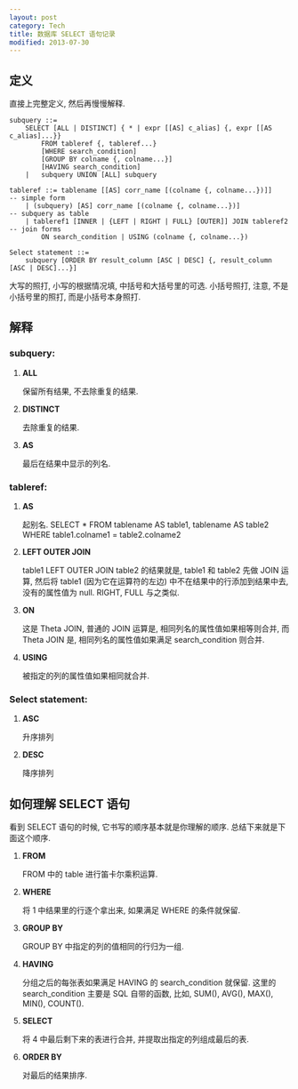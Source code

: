 ```yaml
---
layout: post
category: Tech
title: 数据库 SELECT 语句记录
modified: 2013-07-30
---
```

## 定义

直接上完整定义, 然后再慢慢解释.

    subquery ::=
        SELECT [ALL | DISTINCT] { * | expr [[AS] c_alias] {, expr [[AS c_alias]...}}
            FROM tableref {, tableref...}
            [WHERE search_condition]
            [GROUP BY colname {, colname...}]
            [HAVING search_condition]
        |   subquery UNION [ALL] subquery

    tableref ::= tablename [[AS] corr_name [(colname {, colname...})]]      -- simple form
        | (subquery) [AS] corr_name [(colname {, colname...})]              -- subquery as table
        | tableref1 [INNER | {LEFT | RIGHT | FULL} [OUTER]] JOIN tableref2  -- join forms
            ON search_condition | USING (colname {, colname...})

    Select statement ::=
        subquery [ORDER BY result_column [ASC | DESC] {, result_column [ASC | DESC]...}]

大写的照打, 小写的根据情况填, 中括号和大括号里的可选. 小括号照打, 注意, 不是小括号里的照打, 而是小括号本身照打.

## 解释

### subquery:

1. **ALL**

    保留所有结果, 不去除重复的结果.

2. **DISTINCT**

    去除重复的结果.

3. **AS**

    最后在结果中显示的列名.

### tableref:

1. **AS**

    起别名. SELECT * FROM tablename AS table1, tablename AS table2 WHERE table1.colname1 = table2.colname2

2. **LEFT OUTER JOIN**

    table1 LEFT OUTER JOIN table2 的结果就是, table1 和 table2 先做 JOIN 运算, 
然后将 table1 (因为它在运算符的左边) 中不在结果中的行添加到结果中去, 没有的属性值为 null. RIGHT, FULL 与之类似.

3. **ON**

    这是 Theta JOIN, 普通的 JOIN 运算是, 相同列名的属性值如果相等则合并, 而 Theta JOIN 是, 相同列名的属性值如果满足 search_condition 则合并.

4. **USING**

    被指定的列的属性值如果相同就合并.

### Select statement:

1. **ASC**

    升序排列

2. **DESC**

    降序排列

## 如何理解 SELECT 语句

看到 SELECT 语句的时候, 它书写的顺序基本就是你理解的顺序. 总结下来就是下面这个顺序.

1. **FROM**

    FROM 中的 table 进行笛卡尔乘积运算.

2. **WHERE**

    将 1 中结果里的行逐个拿出来, 如果满足 WHERE 的条件就保留.

3. **GROUP BY**

    GROUP BY 中指定的列的值相同的行归为一组.

4. **HAVING**

    分组之后的每张表如果满足 HAVING 的 search_condition 就保留. 
这里的 search_condition 主要是 SQL 自带的函数, 比如, SUM(), AVG(), MAX(), MIN(), COUNT().

5. **SELECT**

    将 4 中最后剩下来的表进行合并, 并提取出指定的列组成最后的表.

6. **ORDER BY**

    对最后的结果排序.
